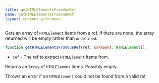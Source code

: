 ```yaml
---
title: getHTMLElementsFromVueRef
name: getHTMLElementsFromVueRef
layout: content-with-menu
---
```


Gets an array of `HTMLElement` items from a ref.
If there are none, the array returned will be empty rather than `undefined`.

```ts nocompile
function getHTMLElementsFromVueRef(ref: unknown): HTMLElement[];
```

- `ref` - The ref to extract `HTMLElement` items from.

Returns an `Array` of `HTMLElement` items.
Possibly empty.

Throws an error if an `HTMLElement` could not be found from a valid ref.
